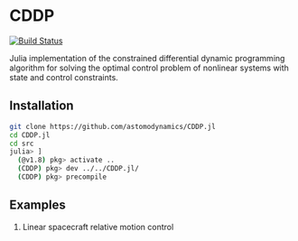 # CDDP

[![Build Status](https://github.com/astomodynamics/CDDP.jl/actions/workflows/CI.yml/badge.svg?branch=main)](https://github.com/astomodynamics/CDDP.jl/actions/workflows/CI.yml?query=branch%3Amain)

Julia implementation of the constrained differential dynamic programming algorithm for solving the optimal control problem of nonlinear systems with state and control constraints.

## Installation
```zsh
git clone https://github.com/astomodynamics/CDDP.jl
cd CDDP.jl
cd src
julia> ]
  (@v1.8) pkg> activate ..
  (CDDP) pkg> dev ../../CDDP.jl/
  (CDDP) pkg> precompile
```

## Examples
1. Linear spacecraft relative motion control